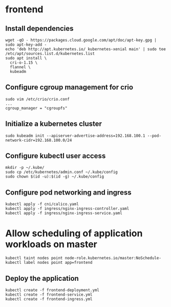 # frontend

## Install dependencies

```
wget -qO - https://packages.cloud.google.com/apt/doc/apt-key.gpg | sudo apt-key-add -
echo 'deb http://apt.kubernetes.io/ kubernetes-xenial main' | sudo tee /etc/apt/sources.list.d/kubernetes.list
sudo apt install \
  cri-o-1.15 \
  flannel \
  kubeadm
```

## Configure cgroup management for crio
```
sudo vim /etc/crio/crio.conf
...
cgroup_manager = "cgroupfs"
```

## Initialize a kubernetes cluster
```
sudo kubeadm init --apiserver-advertise-address=192.168.100.1 --pod-network-cidr=192.168.100.0/24
```

## Configure kubectl user access
```
mkdir -p ~/.kube/
sudo cp /etc/kubernetes/admin.conf ~/.kube/config
sudo chown $(id -u):$(id -g) ~/.kube/config
```

## Configure pod networking and ingress
```
kubectl apply -f cni/calico.yaml
kubectl apply -f ingress/nginx-ingress-controller.yaml
kubectl apply -f ingress/nginx-ingress-service.yaml
```

# Allow scheduling of application workloads on master
```
kubectl taint nodes point node-role.kubernetes.io/master:NoSchedule-
kubectl label nodes point app=frontend
```

## Deploy the application
```
kubectl create -f frontend-deployment.yml
kubectl create -f frontend-service.yml
kubectl create -f frontend-ingress.yml
```
